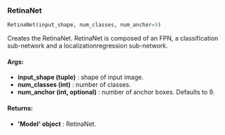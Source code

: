 

### RetinaNet
```python
RetinaNet(input_shape, num_classes, num_anchor=9)
```
Creates the RetinaNet. RetinaNet is composed of an FPN, a classification sub-network and a localizationregression sub-network.

#### Args:

* **input_shape (tuple)** :  shape of input image.
* **num_classes (int)** :  number of classes.
* **num_anchor (int, optional)** :  number of anchor boxes. Defaults to 9.

#### Returns:

* **'Model' object** :  RetinaNet.